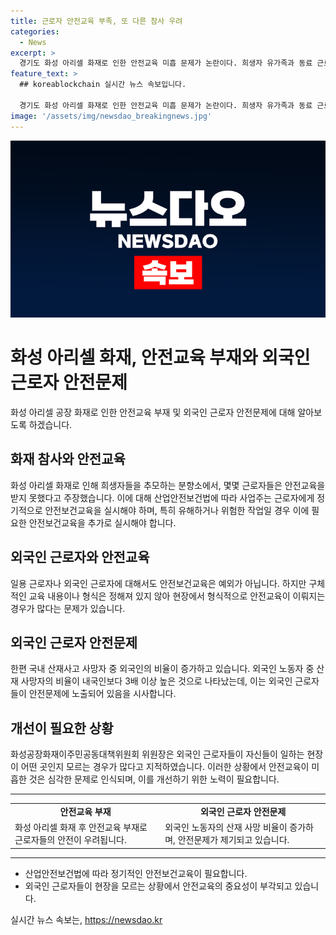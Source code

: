 ```yaml
---
title: 근로자 안전교육 부족, 또 다른 참사 우려
categories:
  - News
excerpt: >
  경기도 화성 아리셀 화재로 인한 안전교육 미흡 문제가 논란이다. 희생자 유가족과 동료 근로자들이 안전교육을 받지 못했다고 증언하며, 이에 대한 우려가 커지고 있다. 행정안전부는 화성시청에서 희생자들을 추모하며 안전교육 문제에 대한 관심을 촉구하고 있다. 특히 외국인 근로자들의 안전교육 미흡으로 참사가 재발할 수 있다는 우려가 나온 가운데, 외국인 노동자의 산업안전 교육 부족 문제가 지적되고 있다. 2022년부터 최근까지 외국인 노동자의 산재 사망자 비율이 늘고 있어, 이 문제에 대한 주목이 필요하다는 것이다.
feature_text: >
  ## koreablockchain 실시간 뉴스 속보입니다.

  경기도 화성 아리셀 화재로 인한 안전교육 미흡 문제가 논란이다. 희생자 유가족과 동료 근로자들이 안전교육을 받지 못했다고 증언하며, 이에 대한 우려가 커지고 있다. 행정안전부는 화성시청에서 희생자들을 추모하며 안전교육 문제에 대한 관심을 촉구하고 있다. 특히 외국인 근로자들의 안전교육 미흡으로 참사가 재발할 수 있다는 우려가 나온 가운데, 외국인 노동자의 산업안전 교육 부족 문제가 지적되고 있다. 2022년부터 최근까지 외국인 노동자의 산재 사망자 비율이 늘고 있어, 이 문제에 대한 주목이 필요하다는 것이다.
image: '/assets/img/newsdao_breakingnews.jpg'
---
```


<p><img src="/assets/img/newsdao_breakingnews.jpg" alt="koreablockchain 속보" /></p>

<h1>화성 아리셀 화재, 안전교육 부재와 외국인 근로자 안전문제</h1>

<p data-ke-size="size16">화성 아리셀 공장 화재로 인한 안전교육 부재 및 외국인 근로자 안전문제에 대해 알아보도록 하겠습니다.</p>

<h2>화재 참사와 안전교육</h2>

<p>화성 아리셀 화재로 인해 희생자들을 추모하는 분향소에서, 몇몇 근로자들은 안전교육을 받지 못했다고 주장했습니다. 이에 대해 산업안전보건법에 따라 사업주는 근로자에게 정기적으로 안전보건교육을 실시해야 하며, 특히 유해하거나 위험한 작업일 경우 이에 필요한 안전보건교육을 추가로 실시해야 합니다.</p>

<h2>외국인 근로자와 안전교육</h2>

<p>일용 근로자나 외국인 근로자에 대해서도 안전보건교육은 예외가 아닙니다. 하지만 구체적인 교육 내용이나 형식은 정해져 있지 않아 현장에서 형식적으로 안전교육이 이뤄지는 경우가 많다는 문제가 있습니다.</p>

<h2>외국인 근로자 안전문제</h2>

<p>한편 국내 산재사고 사망자 중 외국인의 비율이 증가하고 있습니다. 외국인 노동자 중 산재 사망자의 비율이 내국인보다 3배 이상 높은 것으로 나타났는데, 이는 외국인 근로자들이 안전문제에 노출되어 있음을 시사합니다.</p>

<h2>개선이 필요한 상황</h2>

<p>화성공장화재이주민공동대책위원회 위원장은 외국인 근로자들이 자신들이 일하는 현장이 어떤 곳인지 모르는 경우가 많다고 지적하였습니다. 이러한 상황에서 안전교육이 미흡한 것은 심각한 문제로 인식되며, 이를 개선하기 위한 노력이 필요합니다.</p>

<hr>

<table>
    <tr>
        <td style="text-align: center; height: 17px;"><b>안전교육 부재</b></td>
        <td style="text-align: center; height: 17px;"><b>외국인 근로자 안전문제</b></td>
    </tr>
    <tr>
        <td>화성 아리셀 화재 후 안전교육 부재로 근로자들의 안전이 우려됩니다.</td>
        <td>외국인 노동자의 산재 사망 비율이 증가하며, 안전문제가 제기되고 있습니다.</td>
    </tr>
</table>

<hr>

<ul>
    <li>산업안전보건법에 따라 정기적인 안전보건교육이 필요합니다.</li>
    <li>외국인 근로자들이 현장을 모르는 상황에서 안전교육의 중요성이 부각되고 있습니다.</li>
</ul>
실시간 뉴스 속보는, <a href="https://newsdao.kr" rel="dofollow">https://newsdao.kr</a>


